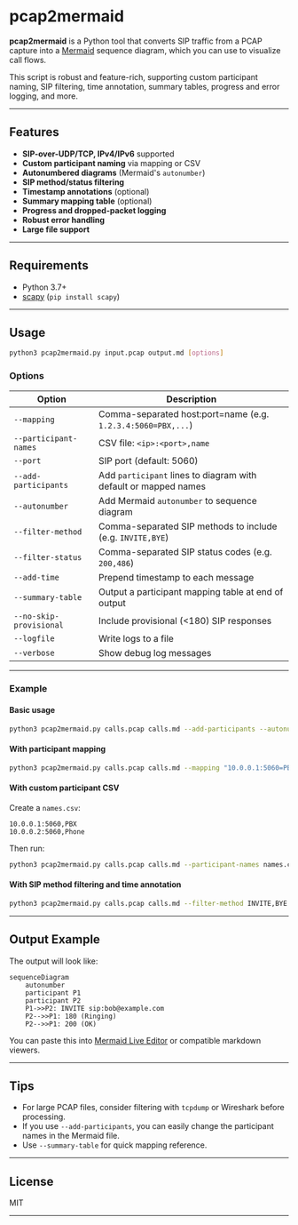 # pcap2mermaid

**pcap2mermaid** is a Python tool that converts SIP traffic from a PCAP capture into a [Mermaid](https://mermaid-js.github.io/mermaid/#/sequenceDiagram) sequence diagram, which you can use to visualize call flows.

This script is robust and feature-rich, supporting custom participant naming, SIP filtering, time annotation, summary tables, progress and error logging, and more.

---

## Features

- **SIP-over-UDP/TCP, IPv4/IPv6** supported
- **Custom participant naming** via mapping or CSV
- **Autonumbered diagrams** (Mermaid's `autonumber`)
- **SIP method/status filtering**
- **Timestamp annotations** (optional)
- **Summary mapping table** (optional)
- **Progress and dropped-packet logging**
- **Robust error handling**
- **Large file support**

---

## Requirements

- Python 3.7+
- [scapy](https://pypi.org/project/scapy/) (`pip install scapy`)

---

## Usage

```sh
python3 pcap2mermaid.py input.pcap output.md [options]
```

### Options

| Option                       | Description                                                    |
|------------------------------|----------------------------------------------------------------|
| `--mapping`                  | Comma-separated host:port=name (e.g. `1.2.3.4:5060=PBX,...`)   |
| `--participant-names`        | CSV file: `<ip>:<port>,name`                                   |
| `--port`                     | SIP port (default: 5060)                                       |
| `--add-participants`         | Add `participant` lines to diagram with default or mapped names |
| `--autonumber`               | Add Mermaid `autonumber` to sequence diagram                   |
| `--filter-method`            | Comma-separated SIP methods to include (e.g. `INVITE,BYE`)     |
| `--filter-status`            | Comma-separated SIP status codes (e.g. `200,486`)              |
| `--add-time`                 | Prepend timestamp to each message                              |
| `--summary-table`            | Output a participant mapping table at end of output            |
| `--no-skip-provisional`      | Include provisional (<180) SIP responses                       |
| `--logfile`                  | Write logs to a file                                           |
| `--verbose`                  | Show debug log messages                                        |

---

### Example

#### Basic usage

```sh
python3 pcap2mermaid.py calls.pcap calls.md --add-participants --autonumber
```

#### With participant mapping

```sh
python3 pcap2mermaid.py calls.pcap calls.md --mapping "10.0.0.1:5060=PBX,10.0.0.2:5060=Phone"
```

#### With custom participant CSV

Create a `names.csv`:
```
10.0.0.1:5060,PBX
10.0.0.2:5060,Phone
```

Then run:
```sh
python3 pcap2mermaid.py calls.pcap calls.md --participant-names names.csv --add-participants
```

#### With SIP method filtering and time annotation

```sh
python3 pcap2mermaid.py calls.pcap calls.md --filter-method INVITE,BYE --add-time
```

---

## Output Example

The output will look like:

```mermaid
sequenceDiagram
    autonumber
    participant P1
    participant P2
    P1->>P2: INVITE sip:bob@example.com
    P2-->>P1: 180 (Ringing)
    P2-->>P1: 200 (OK)
```

You can paste this into [Mermaid Live Editor](https://mermaid-js.github.io/mermaid-live-editor/) or compatible markdown viewers.

---

## Tips

- For large PCAP files, consider filtering with `tcpdump` or Wireshark before processing.
- If you use `--add-participants`, you can easily change the participant names in the Mermaid file.
- Use `--summary-table` for quick mapping reference.

---

## License

MIT

---
